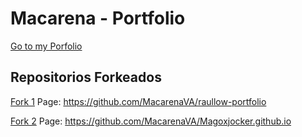 # Macarena - Portfolio
<a href="https://macarenava.github.io/">Go to my Porfolio</a>

## Repositorios Forkeados
<a href="https://github.com/raulou92/raullow-portfolio">Fork 1</a> Page: https://github.com/MacarenaVA/raullow-portfolio

<a href="https://github.com/Magoxjocker/Magoxjocker.github.io">Fork 2</a> Page: https://github.com/MacarenaVA/Magoxjocker.github.io